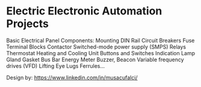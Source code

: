 # Electric Electronic Automation Projects

Basic Electrical Panel Components:
Mounting DIN Rail
Circuit Breakers
Fuse
Terminal Blocks
Contactor
Switched-mode power supply (SMPS)
Relays
Thermostat
Heating and Cooling Unit
Buttons and Switches
Indication Lamp
Gland
Gasket
Bus Bar
Energy Meter
Buzzer, Beacon
Variable frequency drives (VFD)
Lifting Eye
Lugs
Ferrules...


Design by: https://www.linkedin.com/in/musacufalci/
